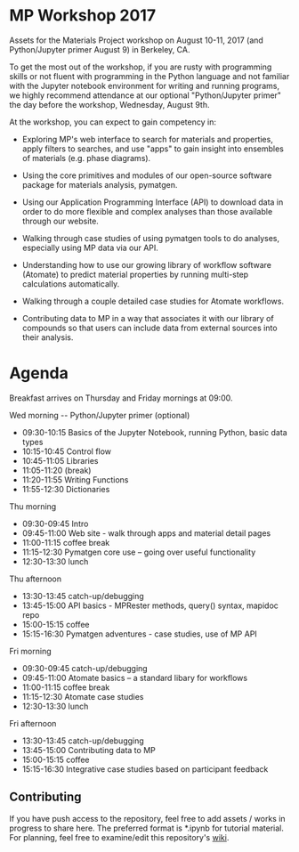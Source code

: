 # MP Workshop 2017
Assets for the Materials Project workshop on August 10-11, 2017 (and Python/Jupyter primer August 9) in Berkeley, CA.

To get the most out of the workshop, if you are rusty with programming skills or not fluent with programming in the Python language and not familiar with the Jupyter notebook environment for writing and running programs, we highly recommend attendance at our optional "Python/Jupyter primer" the day before the workshop, Wednesday, August 9th.

At the workshop, you can expect to gain competency in:

* Exploring MP's web interface to search for materials and properties, apply filters to searches, and use "apps" to gain insight into ensembles of materials (e.g. phase diagrams).

* Using the core primitives and modules of our open-source software package for materials analysis, pymatgen.

* Using our Application Programming Interface (API) to download data in order to do more flexible and complex analyses than those available through our website.

* Walking through case studies of using pymatgen tools to do analyses, especially using MP data via our API.

* Understanding how to use our growing library of workflow software (Atomate) to predict material properties by running multi-step calculations automatically.

* Walking through a couple detailed case studies for Atomate workflows.

* Contributing data to MP in a way that associates it with our library of compounds so that users can include data from external sources into their analysis.

# Agenda

Breakfast arrives on Thursday and Friday mornings at 09:00.

Wed morning -- Python/Jupyter primer (optional)
* 09:30-10:15 Basics of the Jupyter Notebook, running Python, basic data types
* 10:15-10:45 Control flow
* 10:45-11:05 Libraries
* 11:05-11:20 (break)
* 11:20-11:55 Writing Functions
* 11:55-12:30 Dictionaries

Thu morning
* 09:30-09:45 Intro
* 09:45-11:00 Web site - walk through apps and material detail pages
* 11:00-11:15 coffee break
* 11:15-12:30 Pymatgen core use – going over useful functionality
* 12:30-13:30 lunch

Thu afternoon
* 13:30-13:45 catch-up/debugging
* 13:45-15:00 API basics - MPRester methods, query() syntax, mapidoc repo
* 15:00-15:15 coffee
* 15:15-16:30 Pymatgen adventures - case studies, use of MP API

Fri morning
* 09:30-09:45 catch-up/debugging
* 09:45-11:00 Atomate basics – a standard libary for workflows
* 11:00-11:15 coffee break
* 11:15-12:30 Atomate case studies
* 12:30-13:30 lunch

Fri afternoon
* 13:30-13:45 catch-up/debugging
* 13:45-15:00 Contributing data to MP
* 15:00-15:15 coffee
* 15:15-16:30 Integrative case studies based on participant feedback

## Contributing

If you have push access to the repository, feel free to add assets / works in
progress to share here. The preferred format is *.ipynb for tutorial material.
For planning, feel free to examine/edit this
repository's [wiki](https://github.com/materialsproject/workshop-2017/wiki).
